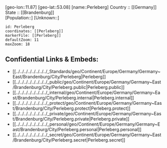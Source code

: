 ﻿---
location: [53.08,11.87] 
mapzoom: [7,12] 
mapmarker: city 
type: City
tags:
- geo/City


SpocWebEntityId: 33307
isDeleted: false
confidential: public

---
[geo-lon::11.87] 
[geo-lat::53.08] 
[name::Perleberg] 
Country :: [[Germany]]  
State :: [[Brandenburg]]  
[Population::] 
[Unknown::] 


```leaflet
id: Perleberg
coordinates: [[Perleberg]] 
markerFile: [[Perleberg]] 
defaultZoom: 11 
maxZoom: 18
```


## Confidential Links & Embeds: 
- [[../../../../../../../../_Standards/geo/Continent/Europe/Germany/Germany~East/Brandenburg/City/Perleberg|Perleberg]] 
- [[../../../../../../../../_public/geo/Continent/Europe/Germany/Germany~East/Brandenburg/City/Perleberg.public|Perleberg.public]] 
- [[../../../../../../../../_internal/geo/Continent/Europe/Germany/Germany~East/Brandenburg/City/Perleberg.internal|Perleberg.internal]] 
- [[../../../../../../../../_protect/geo/Continent/Europe/Germany/Germany~East/Brandenburg/City/Perleberg.protect|Perleberg.protect]] 
- [[../../../../../../../../_private/geo/Continent/Europe/Germany/Germany~East/Brandenburg/City/Perleberg.private|Perleberg.private]] 
- [[../../../../../../../../_personal/geo/Continent/Europe/Germany/Germany~East/Brandenburg/City/Perleberg.personal|Perleberg.personal]] 
- [[../../../../../../../../_secret/geo/Continent/Europe/Germany/Germany~East/Brandenburg/City/Perleberg.secret|Perleberg.secret]] 
